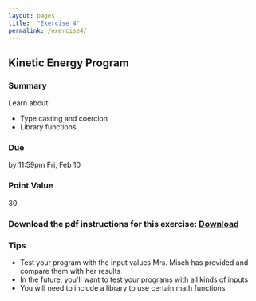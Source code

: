 ```yaml
---
layout: pages
title:  "Exercise 4"
permalink: /exercise4/
---
```


## Kinetic Energy Program

### Summary

Learn about:

- Type casting and coercion
- Library functions

### Due
by 11:59pm Fri, Feb 10

### Point Value
30

### Download the pdf instructions for this exercise: [Download](https://github.com/jeungsook/cs135/raw/master/exercises/pdf/CS%20135%20Spring%202017%20Exercise%20%234.pdf)

### Tips
- Test your program with the input values Mrs. Misch has provided and compare them with her results
- In the future, you'll want to test your programs with all kinds of inputs
- You will need to include a library to use certain math functions

